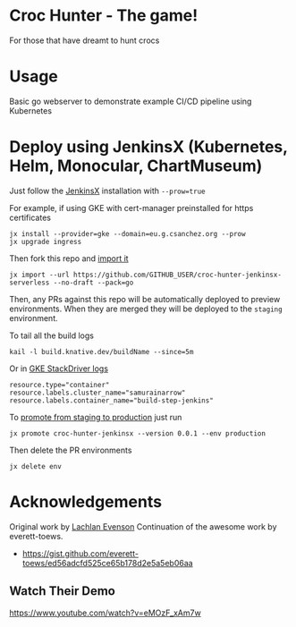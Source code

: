 # Croc Hunter - The game!

For those that have dreamt to hunt crocs

# Usage

Basic go webserver to demonstrate example CI/CD pipeline using Kubernetes

# Deploy using JenkinsX (Kubernetes, Helm, Monocular, ChartMuseum)

Just follow the [JenkinsX](http://jenkins-x.io) installation with `--prow=true`

For example, if using GKE with cert-manager preinstalled for https certificates

    jx install --provider=gke --domain=eu.g.csanchez.org --prow
    jx upgrade ingress

Then fork this repo and [import it](http://jenkins-x.io/developing/import/)

    jx import --url https://github.com/GITHUB_USER/croc-hunter-jenkinsx-serverless --no-draft --pack=go

Then, any PRs against this repo will be automatically deployed to preview environments.
When they are merged they will be deployed to the `staging` environment.

To tail all the build logs

    kail -l build.knative.dev/buildName --since=5m

Or in [GKE StackDriver logs](https://console.cloud.google.com/logs/viewer?authuser=1&advancedFilter=resource.type%3D%22container%22%0Aresource.labels.cluster_name%3D%22samurainarrow%22%0Aresource.labels.container_name%3Dbuild-step-jenkins)

```
resource.type="container"
resource.labels.cluster_name="samurainarrow"
resource.labels.container_name="build-step-jenkins"
```

To [promote from staging to production](http://jenkins-x.io/developing/promote/) just run

    jx promote croc-hunter-jenkinsx --version 0.0.1 --env production

Then delete the PR environments

    jx delete env

# Acknowledgements

Original work by [Lachlan Evenson](https://github.com/lachie83/croc-hunter)
Continuation of the awesome work by everett-toews.
* https://gist.github.com/everett-toews/ed56adcfd525ce65b178d2e5a5eb06aa

## Watch Their Demo

https://www.youtube.com/watch?v=eMOzF_xAm7w
